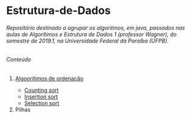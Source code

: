 # Estrutura-de-Dados



<h6>Repositório destinado a agrupar os algoritmos, em java, passados nas aulas de Algorítimos e Estrutura de Dados 1 (professor Wagner), do semestre de 2019.1, na Universidade Federal da Paraíba (UFPB).</h6>

<h6>Conteúdo</h6>
<ol>
  <li><a href = "https://github.com/AmandaAzevedo/Estrutura-de-Dados/tree/master/Algoritmos-de-orden%C3%A7%C3%A3o"> Algoorítimos de ordenação</a></li>
  <ul>
    <li><a href = "https://github.com/AmandaAzevedo/Estrutura-de-Dados/tree/master/Algoritmos-de-orden%C3%A7%C3%A3o/countingSort">Counting sort</a></li>
    <li><a href = "https://github.com/AmandaAzevedo/Estrutura-de-Dados/tree/master/Algoritmos-de-orden%C3%A7%C3%A3o/insertionSort">Insertion sort</a></li>
    <li><a href = "https://github.com/AmandaAzevedo/Estrutura-de-Dados/tree/master/Algoritmos-de-orden%C3%A7%C3%A3o/selectionSort">Selection sort</a></li>
  </ul>
  
  <li>Pilhas</li>
 </ol>
